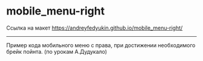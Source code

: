 # mobile_menu-right

Ссылка на макет <https://andreyfedyukin.github.io/mobile_menu-right/>

---

Пример кода мобильного меню с права, при достижении необходимого брейк пойнта. (по урокам А.Дудукало)
